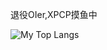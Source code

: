 退役OIer,XPCP摸鱼中  

![My Top Langs](https://github-readme-stats.vercel.app/api/top-langs/?username=Spacelessd&layout=compact)  
